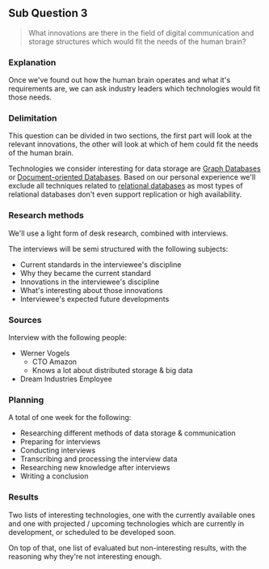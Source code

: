 ## Sub Question 3
> What innovations are there in the field of digital communication and storage structures which would fit the needs of the human brain?

### Explanation
Once we've found out how the human brain operates and what it's requirements are, we can ask industry leaders which technologies would fit those needs.

### Delimitation
This question can be divided in two sections, the first part will look at the relevant innovations, the other will look at which of hem could fit the needs of the human brain.

Technologies we consider interesting for data storage are [Graph Databases](http://en.wikipedia.org/wiki/Graph_database) or [Document-oriented Databases](http://en.wikipedia.org/wiki/Document-oriented_database). Based on our personal experience we'll exclude all techniques related to [relational databases](http://en.wikipedia.org/wiki/Relational_database) as most types of relational databases don't even support replication or high availability.

### Research methods
We'll use a light form of desk research, combined with interviews.

The interviews will be semi structured with the following subjects:
* Current standards in the interviewee's discipline
* Why they became the current standard
* Innovations in the interviewee's discipline
* What's interesting about those innovations
* Interviewee's expected future developments

### Sources
Interview with the following people:
* Werner Vogels
	* CTO Amazon
	* Knows a lot about distributed storage & big data
* Dream Industries Employee

### Planning
A total of one week for the following:
* Researching different methods of data storage & communication
* Preparing for interviews
* Conducting interviews
* Transcribing and processing the interview data
* Researching new knowledge after interviews
* Writing a conclusion

### Results
Two lists of interesting technologies, one with the currently available ones and one with projected / upcoming technologies which are currently in development, or scheduled to be developed soon.

On top of that, one list of evaluated but non-interesting results, with the reasoning why they're not interesting enough.